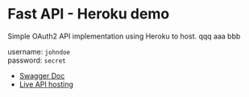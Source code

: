 # Fast API - Heroku demo

Simple OAuth2 API implementation using Heroku to host.
qqq
aaa
bbb

username: `johndoe`  
password: `secret`  


- [Swagger Doc](https://fastapi-heroku-demo.herokuapp.com/docs)
- [Live API hosting](https://fastapi-heroku-demo.herokuapp.com)
